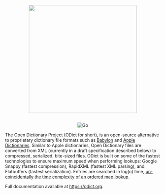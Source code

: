 <div align="center">

<img src="https://raw.githubusercontent.com/odict/odict/master/logo.jpg" width="350" />
<br/><br/>

![Go](https://github.com/odict/odict/workflows/Go/badge.svg?branch=master)

</div>

The Open Dictionary Project (ODict for short), is an open-source alternative to proprietary dictionary file formats such
 as [Babylon](http://www.babylon-software.com/free-dictionaries/) and 
 [Apple Dictionaries](https://developer.apple.com/library/content/documentation/UserExperience/Conceptual/DictionaryServicesProgGuide/Introduction/Introduction.html). 
  Similar to Apple dictionaries, Open Dictionary files are converted from XML (currently in a draft specification described
  below) to compressed, serialized, bite-sized files. ODict is built on some of the fastest technologies to ensure maximum
  speed when performing lookups: Google Snappy (fastest compression), RapidXML (fastest XML parsing), and Flatbuffers 
  (fastest serialization). Entries are searched in log(*n*) time, [un-coincidentally the time complexity of an ordered map 
   lookup](https://google.github.io/flatbuffers/flatbuffers_guide_use_cpp.html).
   
Full documentation available at https://odict.org.
